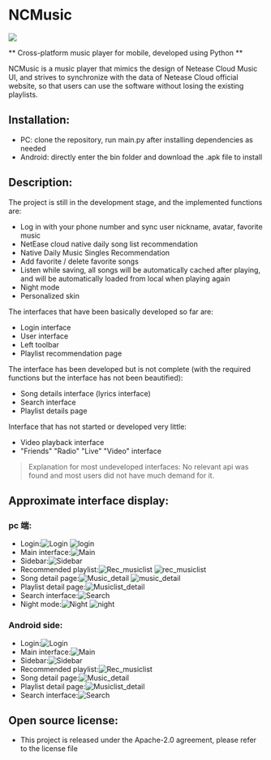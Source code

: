 # NCMusic
![](src/login_logo.png)

** Cross-platform music player for mobile, developed using Python **

NCMusic is a music player that mimics the design of Netease Cloud Music UI, and strives to synchronize with the data of Netease Cloud official website, so that users can use the software without losing the existing playlists.


## Installation:
- PC: clone the repository, run main.py after installing dependencies as needed
- Android: directly enter the bin folder and download the .apk file to install

## Description:
The project is still in the development stage, and the implemented functions are:
- Log in with your phone number and sync user nickname, avatar, favorite music
- NetEase cloud native daily song list recommendation
- Native Daily Music Singles Recommendation
- Add favorite / delete favorite songs
- Listen while saving, all songs will be automatically cached after playing, and will be automatically loaded from local when playing again
- Night mode
- Personalized skin

The interfaces that have been basically developed so far are:
- Login interface
- User interface
- Left toolbar
- Playlist recommendation page

The interface has been developed but is not complete (with the required functions but the interface has not been beautified):
- Song details interface (lyrics interface)
- Search interface
- Playlist details page

Interface that has not started or developed very little:
- Video playback interface
- "Friends" "Radio" "Live" "Video" interface

> Explanation for most undeveloped interfaces: No relevant api was found and most users did not have much demand for it.


## Approximate interface display:
### pc 端:

- Login:![Login](img/login_0.png)
![login](img/login_1.png)
- Main interface:![Main](img/main_0.png)
- Sidebar:![Sidebar](img/sidebar_0.png)
- Recommended playlist:![Rec_musiclist](img/rec_musiclist.png)
![rec_musiclist](img/rec_musiclist_1.png)
- Song detail page:![Music_detail](img/music_detail.png)
![music_detail](img/music_detail_1.png)
- Playlist detail page:![Musiclist_detail](img/music_list.png)
- Search interface:![Search](img/search.png)
- Night mode:![Night](img/night_rec_musiclist.png)
![night](img/night_main.png)

### Android side:
- Login:![Login](img/a_login.png)
- Main interface:![Main](img/a_main.png)
- Sidebar:![Sidebar](img/a_side.png)
- Recommended playlist:![Rec_musiclist](img/a_rec_m_l.png)
- Song detail page:![Music_detail](img/a_music_detail.png)
- Playlist detail page:![Musiclist_detail](img/a_musiclist_detail.png)
- Search interface:![Search](img/a_search.png)
## Open source license:
- This project is released under the Apache-2.0 agreement, please refer to the license file
